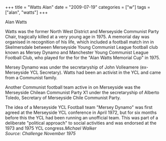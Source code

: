 +++
title = "Watts Alan"
date = "2009-07-19"
categories = ["w"]
tags = ["alan", "watts"]
+++

Alan Watts

Watts was the former North West District and Merseyside Communist Party Chair, tragically killed at a very young age in 1975. A memorial day was organised in recognition of his life, which included a football match inn in Skelmersdale between Merseyside Young Communist League football club known as Mersey Dynamo and Manchester Young Communist League Football Club, who played for the for the "Alan Watts Memorial Cup" in 1975. 
  


Mersey Dynamo was under the secretaryship of John Volleamere (ex-Merseyside YCL Secretary). Watts had been an activist in the YCL and came from a Communist family.  
  
Another Communist football team active in on Merseyside was the  Merseyside Chilean Communist Party X1 under the secretaryship of Alberto Toledo, Secretary of Merseyside Chile Communist Party.  
  
The idea of a Merseyside YCL Football team "Mersey Dynamo" was first agreed at the Merseyside YCL conference in April 1972, but for six months before this the YCL had been running an unofficial team. This was part of a deliberate "political approach" to social activities and was endorsed at the 1973 and 1975 YCL congress._Michael Walker  
Source: Challenge November 1975_
